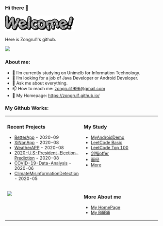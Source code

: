 ### Hi there 👋
<img src="https://github.com/Zongrul1/Zongrul1/blob/master/text.gif"></img>  

Here is Zongrul1's github.

<img src="https://github-readme-stats-wasabeef.vercel.app/api?username=Zongrul1&show_icons=true&line_height=21&show_icons=true&theme=vue" />


### About me:

- 🔭 I’m currently studying on Unimelb for Information Technology.
- 👯 I’m looking for a job of Java Developer or Android Developer.
- 💬 Ask me about everything.
- 📫 How to reach me: zongruli1996@gmail.com
- 👀 My Homepage: https://zongrul1.github.io/

### My Github Works:
<table>
<tr>
<td valign="top" width="50%">


### Recent Projects

* [BetterApp](https://github.com/Zongrul1/BetterApp) - 2020-09
* [XiNanApp](https://github.com/Zongrul1/xinanApp) - 2020-08
* [WeatherAPP](https://github.com/Zongrul1/WeatherAPP) - 2020-08
* [2020-U.S-President-Election-Prediction](https://github.com/Zongrul1/2020-U.S-President-Election-Prediction-Condition-Visulisation) - 2020-08
* [COVID-19-Data-Analysis](https://github.com/Zongrul1/COVID-19-Data-Analysis) - 2020-06
* [ClimateMisinformationDetection](https://github.com/Zongrul1/ClimateMisinformationDetection) - 2020-05
</td>
<td valign="top" width="50%">

### My Study
* [MyAndroidDemo](https://github.com/Zongrul1/MyAndroidDemo)
* [LeetCode Basic](https://github.com/Zongrul1/Study-Resource/tree/master/LeetCode%20Basic)
* [LeetCode Top 100](https://github.com/Zongrul1/Study-Resource/tree/master/LeetCode%20Top%20100)
* [剑指offer](https://github.com/Zongrul1/Study-Resource/tree/master/%E5%89%91%E6%8C%87offer)
* [面经](https://github.com/Zongrul1/Study-Resource/tree/master/%E9%9D%A2%E7%BB%8F)
* [More](https://github.com/Zongrul1/Study-Resource)
</td>
</tr>
<tr>
<td valign="top" width="50%">

![](https://www.somagnews.com/wp-content/uploads/2020/04/75-e1586981465263.png)

</td>
<td valign="top" width="50%">

### More About me
* [My HomePage](https://zongrul1.github.io/)
* [My BiliBili](https://space.bilibili.com/6420290)
</td>
</tr>
</table>

